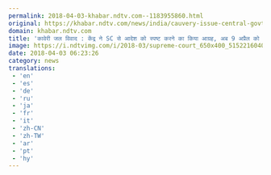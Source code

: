 ```yaml
---
permalink: 2018-04-03-khabar.ndtv.com--1183955860.html
original: https://khabar.ndtv.com/news/india/cauvery-issue-central-govt-mentioned-matter-before-supreme-court-1832092
domain: khabar.ndtv.com
title: 'कावेरी जल विवाद : केंद्र ने SC से आदेश को स्पष्ट करने का किया आग्रह, अब 9 अप्रैल को सुनवाई'
image: https://i.ndtvimg.com/i/2018-03/supreme-court_650x400_51522160401.jpg
date: 2018-04-03 06:23:26
category: news
translations: 
 - 'en'
 - 'es'
 - 'de'
 - 'ru'
 - 'ja'
 - 'fr'
 - 'it'
 - 'zh-CN'
 - 'zh-TW'
 - 'ar'
 - 'pt'
 - 'hy'
---
```


